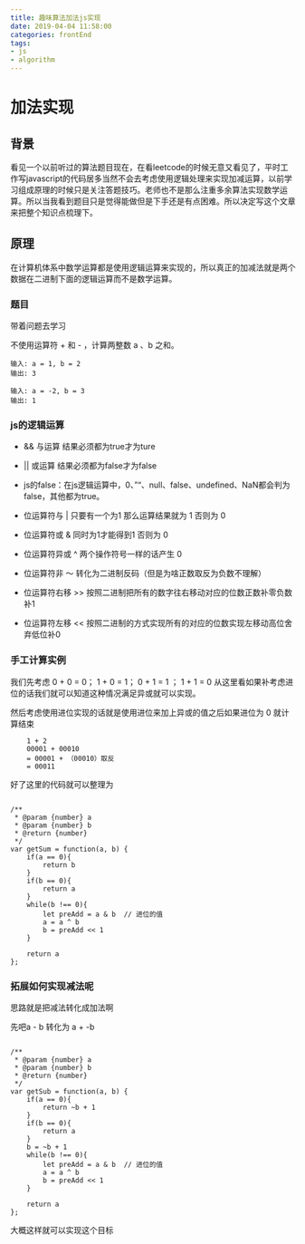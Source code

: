 ```yaml
---
title: 趣味算法加法js实现 
date: 2019-04-04 11:58:00
categories: frontEnd
tags:
- js
- algorithm
---
```

# 加法实现

## 背景

看见一个以前听过的算法题目现在，在看leetcode的时候无意又看见了，平时工作写javascript的代码居多当然不会去考虑使用逻辑处理来实现加减运算，以前学习组成原理的时候只是关注答题技巧。老师也不是那么注重多余算法实现数学运算。所以当我看到题目只是觉得能做但是下手还是有点困难。所以决定写这个文章来把整个知识点梳理下。

## 原理

在计算机体系中数学运算都是使用逻辑运算来实现的，所以真正的加减法就是两个数据在二进制下面的逻辑运算而不是数学运算。

### 题目

带着问题去学习


不使用运算符 + 和 - ​​​​​​​，计算两整数 ​​​​​​​a 、b ​​​​​​​之和。

```
输入: a = 1, b = 2
输出: 3

```

```
输入: a = -2, b = 3
输出: 1

```

### js的逻辑运算

* && 与运算 结果必须都为true才为ture 

* || 或运算 结果必须都为false才为false

* js的false：在js逻辑运算中，0、”“、null、false、undefined、NaN都会判为false，其他都为true。

* 位运算符与   |  只要有一个为1 那么运算结果就为 1 否则为 0 
* 位运算符或   &  同时为1才能得到1 否则为 0 
* 位运算符异或 ^  两个操作符号一样的话产生 0
* 位运算符非   ～ 转化为二进制反码（但是为啥正数取反为负数不理解）
* 位运算符右移 >> 按照二进制把所有的数字往右移动对应的位数正数补零负数补1
* 位运算符左移 << 按照二进制的方式实现所有的对应的位数实现左移动高位舍弃低位补0 

### 手工计算实例

我们先考虑 0 + 0 = 0； 1 + 0 = 1； 0 + 1 = 1 ； 1 + 1 = 0 从这里看如果补考虑进位的话我们就可以知道这种情况满足异或就可以实现。

然后考虑使用进位实现的话就是使用进位来加上异或的值之后如果进位为 0 就计算结束

```
    1 + 2 
    00001 + 00010
    = 00001 + （00010）取反
    = 00011

```
好了这里的代码就可以整理为

```

/**
 * @param {number} a
 * @param {number} b
 * @return {number}
 */
var getSum = function(a, b) {
    if(a == 0){
        return b
    }
    if(b == 0){
        return a 
    }
    while(b !== 0){
        let preAdd = a & b  // 进位的值
        a = a ^ b
        b = preAdd << 1
    }

    return a
};

```

### 拓展如何实现减法呢

思路就是把减法转化成加法啊

先吧a - b 转化为 a + -b 


```

/**
 * @param {number} a
 * @param {number} b
 * @return {number}
 */
var getSub = function(a, b) {
    if(a == 0){
        return ~b + 1
    }
    if(b == 0){
        return a 
    }
    b = ~b + 1
    while(b !== 0){
        let preAdd = a & b  // 进位的值
        a = a ^ b
        b = preAdd << 1
    }

    return a
};

```

大概这样就可以实现这个目标


